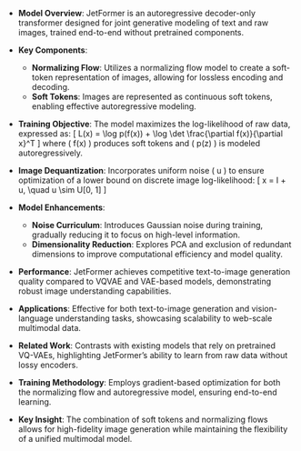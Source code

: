 - **Model Overview**: JetFormer is an autoregressive decoder-only transformer designed for joint generative modeling of text and raw images, trained end-to-end without pretrained components.

- **Key Components**:
  - **Normalizing Flow**: Utilizes a normalizing flow model to create a soft-token representation of images, allowing for lossless encoding and decoding.
  - **Soft Tokens**: Images are represented as continuous soft tokens, enabling effective autoregressive modeling.

- **Training Objective**: The model maximizes the log-likelihood of raw data, expressed as:
  \[
  L(x) = \log p(f(x)) + \log \det \frac{\partial f(x)}{\partial x}^T
  \]
  where \( f(x) \) produces soft tokens and \( p(z) \) is modeled autoregressively.

- **Image Dequantization**: Incorporates uniform noise \( u \) to ensure optimization of a lower bound on discrete image log-likelihood:
  \[
  x = I + u, \quad u \sim U[0, 1]
  \]

- **Model Enhancements**:
  - **Noise Curriculum**: Introduces Gaussian noise during training, gradually reducing it to focus on high-level information.
  - **Dimensionality Reduction**: Explores PCA and exclusion of redundant dimensions to improve computational efficiency and model quality.

- **Performance**: JetFormer achieves competitive text-to-image generation quality compared to VQVAE and VAE-based models, demonstrating robust image understanding capabilities.

- **Applications**: Effective for both text-to-image generation and vision-language understanding tasks, showcasing scalability to web-scale multimodal data.

- **Related Work**: Contrasts with existing models that rely on pretrained VQ-VAEs, highlighting JetFormer’s ability to learn from raw data without lossy encoders.

- **Training Methodology**: Employs gradient-based optimization for both the normalizing flow and autoregressive model, ensuring end-to-end learning.

- **Key Insight**: The combination of soft tokens and normalizing flows allows for high-fidelity image generation while maintaining the flexibility of a unified multimodal model.